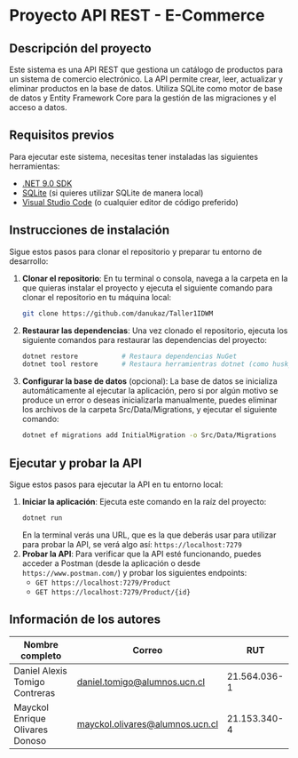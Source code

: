 # Proyecto API REST - E-Commerce

## Descripción del proyecto

Este sistema es una API REST que gestiona un catálogo de productos para un sistema de comercio electrónico. La API permite crear, leer, actualizar y eliminar productos en la base de datos. Utiliza SQLite como motor de base de datos y Entity Framework Core para la gestión de las migraciones y el acceso a datos.

## Requisitos previos

Para ejecutar este sistema, necesitas tener instaladas las siguientes herramientas:

- [.NET 9.0 SDK](https://dotnet.microsoft.com/download/dotnet)
- [SQLite](https://www.sqlite.org/download.html) (si quieres utilizar SQLite de manera local)
- [Visual Studio Code](https://code.visualstudio.com/) (o cualquier editor de código preferido)

## Instrucciones de instalación

Sigue estos pasos para clonar el repositorio y preparar tu entorno de desarrollo:

1. **Clonar el repositorio**:
   En tu terminal o consola, navega a la carpeta en la que quieras instalar el proyecto y ejecuta el siguiente comando para clonar el repositorio en tu máquina local:
   ```bash
   git clone https://github.com/danukaz/Taller1IDWM
   ```
2. **Restaurar las dependencias**:
   Una vez clonado el repositorio, ejecuta los siguiente comandos para restaurar las dependencias del proyecto:
   ```bash
   dotnet restore           # Restaura dependencias NuGet
   dotnet tool restore      # Restaura herramientras dotnet (como husky)
   ```
3. **Configurar la base de datos** (opcional):
   La base de datos se inicializa automáticamente al ejecutar la aplicación, pero si por algún motivo se produce un error o deseas inicializarla manualmente, puedes eliminar los archivos de la carpeta Src/Data/Migrations, y ejecutar el siguiente comando:
   ```bash
   dotnet ef migrations add InitialMigration -o Src/Data/Migrations
   ```

## Ejecutar y probar la API

Sigue estos pasos para ejecutar la API en tu entorno local:

1. **Iniciar la aplicación**:
   Ejecuta este comando en la raíz del proyecto:
   ```bash
   dotnet run
   ```
   En la terminal verás una URL, que es la que deberás usar para utilizar para probar la API, se verá algo así: `https://localhost:7279`
2. **Probar la API**:
   Para verificar que la API esté funcionando, puedes acceder a Postman (desde la aplicación o desde `https://www.postman.com/`) y probar los siguientes endpoints:
   - `GET https://localhost:7279/Product`
   - `GET https://localhost:7279/Product/{id}`


## Información de los autores
| Nombre completo                  | Correo                                | RUT           |
|----------------------------------|----------------------------------------|----------------|
| Daniel Alexis Tomigo Contreras  | daniel.tomigo@alumnos.ucn.cl          | 21.564.036-1   |
| Mayckol Enrique Olivares Donoso | mayckol.olivares@alumnos.ucn.cl       | 21.153.340-4   |
